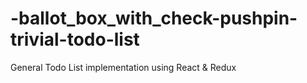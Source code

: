 # -ballot_box_with_check-pushpin-trivial-todo-list
General Todo List implementation using React &amp; Redux
